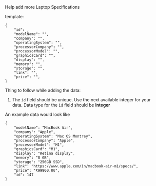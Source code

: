 Help add more Laptop Specifications

template:

```
{
    "id": ,
    "modelName": "",
    "company": "",
    "operatingSystem": "",
    "processorCompany": "",
    "processorModel": "",
    "graphicsCard": "",
    "display": "",
    "memory": "",
    "storage": "",
    "link": "",
    "price": "",
}
```

Thing to follow while adding the data:

1. The `id` field should be unique. Use the next available integer for your data. Data type for the `id` field should be <b>Integer</b>

An example data would look like

```
{
    "modelName": "MacBook Air",
    "company": "Apple",
    "operatingSystem": "Mac OS Montrey",
    "processorCompany": "Apple",
    "processorModel": "M1",
    "graphicsCard": "M1",
    "display": "Retina display",
    "memory": "8 GB",
    "storage": "256GB SSD",
    "link": "https://www.apple.com/in/macbook-air-m1/specs/",
    "price": "₹99900.00",
    "id": 147
}
```
